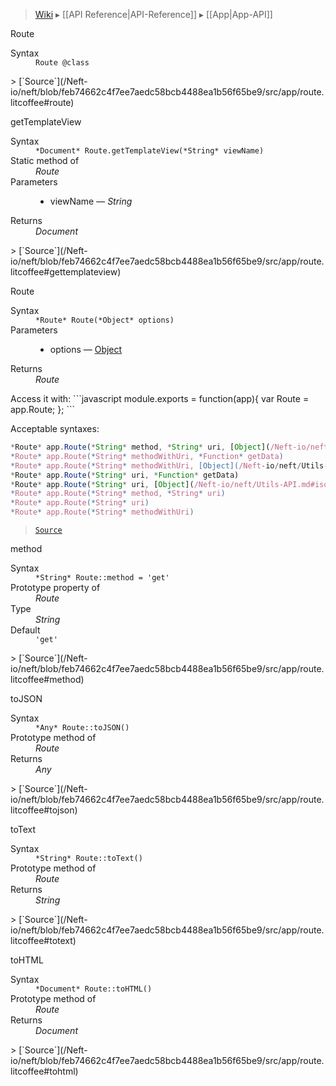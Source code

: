 > [Wiki](Home) ▸ [[API Reference|API-Reference]] ▸ [[App|App-API]]

Route
<dl><dt>Syntax</dt><dd><code>Route @class</code></dd></dl>
> [`Source`](/Neft-io/neft/blob/feb74662c4f7ee7aedc58bcb4488ea1b56f65be9/src/app/route.litcoffee#route)

getTemplateView
<dl><dt>Syntax</dt><dd><code>&#x2A;Document&#x2A; Route.getTemplateView(&#x2A;String&#x2A; viewName)</code></dd><dt>Static method of</dt><dd><i>Route</i></dd><dt>Parameters</dt><dd><ul><li>viewName — <i>String</i></li></ul></dd><dt>Returns</dt><dd><i>Document</i></dd></dl>
> [`Source`](/Neft-io/neft/blob/feb74662c4f7ee7aedc58bcb4488ea1b56f65be9/src/app/route.litcoffee#gettemplateview)

Route
<dl><dt>Syntax</dt><dd><code>&#x2A;Route&#x2A; Route(&#x2A;Object&#x2A; options)</code></dd><dt>Parameters</dt><dd><ul><li>options — <a href="/Neft-io/neft/Utils-API.md#isobject">Object</a></li></ul></dd><dt>Returns</dt><dd><i>Route</i></dd></dl>
Access it with:
```javascript
module.exports = function(app){
  var Route = app.Route;
};
```

Acceptable syntaxes:
```javascript
*Route* app.Route(*String* method, *String* uri, [Object](/Neft-io/neft/Utils-API.md#isobject) options)
*Route* app.Route(*String* methodWithUri, *Function* getData)
*Route* app.Route(*String* methodWithUri, [Object](/Neft-io/neft/Utils-API.md#isobject) options)
*Route* app.Route(*String* uri, *Function* getData)
*Route* app.Route(*String* uri, [Object](/Neft-io/neft/Utils-API.md#isobject) options)
*Route* app.Route(*String* method, *String* uri)
*Route* app.Route(*String* uri)
*Route* app.Route(*String* methodWithUri)
```

> [`Source`](/Neft-io/neft/blob/feb74662c4f7ee7aedc58bcb4488ea1b56f65be9/src/app/route.litcoffee#route)

method
<dl><dt>Syntax</dt><dd><code>&#x2A;String&#x2A; Route::method = 'get'</code></dd><dt>Prototype property of</dt><dd><i>Route</i></dd><dt>Type</dt><dd><i>String</i></dd><dt>Default</dt><dd><code>'get'</code></dd></dl>
> [`Source`](/Neft-io/neft/blob/feb74662c4f7ee7aedc58bcb4488ea1b56f65be9/src/app/route.litcoffee#method)

toJSON
<dl><dt>Syntax</dt><dd><code>&#x2A;Any&#x2A; Route::toJSON()</code></dd><dt>Prototype method of</dt><dd><i>Route</i></dd><dt>Returns</dt><dd><i>Any</i></dd></dl>
> [`Source`](/Neft-io/neft/blob/feb74662c4f7ee7aedc58bcb4488ea1b56f65be9/src/app/route.litcoffee#tojson)

toText
<dl><dt>Syntax</dt><dd><code>&#x2A;String&#x2A; Route::toText()</code></dd><dt>Prototype method of</dt><dd><i>Route</i></dd><dt>Returns</dt><dd><i>String</i></dd></dl>
> [`Source`](/Neft-io/neft/blob/feb74662c4f7ee7aedc58bcb4488ea1b56f65be9/src/app/route.litcoffee#totext)

toHTML
<dl><dt>Syntax</dt><dd><code>&#x2A;Document&#x2A; Route::toHTML()</code></dd><dt>Prototype method of</dt><dd><i>Route</i></dd><dt>Returns</dt><dd><i>Document</i></dd></dl>
> [`Source`](/Neft-io/neft/blob/feb74662c4f7ee7aedc58bcb4488ea1b56f65be9/src/app/route.litcoffee#tohtml)

